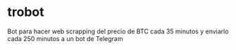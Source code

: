 # trobot
Bot para hacer web scrapping del precio de BTC cada 35 minutos y enviarlo cada 250 minutos a un bot de Telegram

